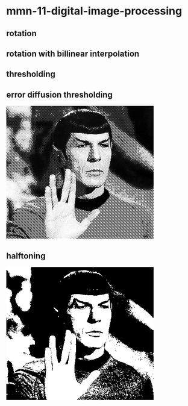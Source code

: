 # mmn-11-digital-image-processing

## rotation

## rotation with billinear interpolation 

## thresholding


## error diffusion thresholding
![error diffusion](https://github.com/roman-smirnov/mmn-11-digital-image-processing/blob/master/images/error_diffusion_dithering.jpg)

## halftoning
![halftoning](https://github.com/roman-smirnov/mmn-11-digital-image-processing/blob/master/images/thresholding.jpg)
